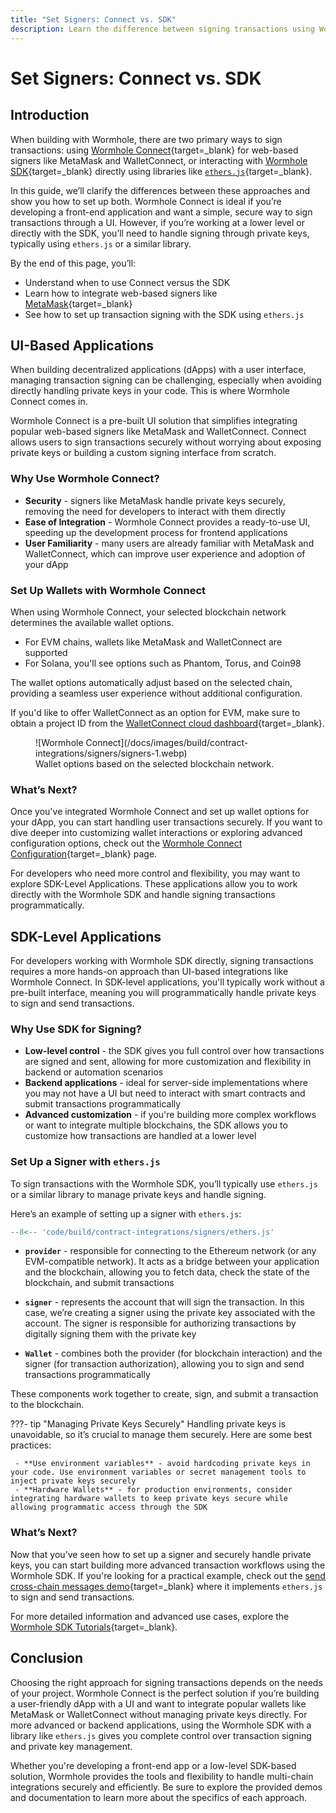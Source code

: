 ```yaml
---
title: "Set Signers: Connect vs. SDK"
description: Learn the difference between signing transactions using Wormhole Connect and the SDK, integrating MetaMask, WalletConnect, and ethers.js.
---
```


# Set Signers: Connect vs. SDK

## Introduction

When building with Wormhole, there are two primary ways to sign transactions: using [Wormhole Connect](/docs/build/applications/connect/){target=\_blank} for web-based signers like MetaMask and WalletConnect, or interacting with [Wormhole SDK](/docs/build/applications/wormhole-sdk/){target=\_blank} directly using libraries like [`ethers.js`](https://docs.ethers.org/v6/){target=\_blank}.

In this guide, we’ll clarify the differences between these approaches and show you how to set up both. Wormhole Connect is ideal if you’re developing a front-end application and want a simple, secure way to sign transactions through a UI. However, if you’re working at a lower level or directly with the SDK, you’ll need to handle signing through private keys, typically using `ethers.js` or a similar library.

By the end of this page, you’ll:

 - Understand when to use Connect versus the SDK
 - Learn how to integrate web-based signers like [MetaMask](https://metamask.io/){target=\_blank}
 - See how to set up transaction signing with the SDK using `ethers.js`

## UI-Based Applications

When building decentralized applications (dApps) with a user interface, managing transaction signing can be challenging, especially when avoiding directly handling private keys in your code. This is where Wormhole Connect comes in.

Wormhole Connect is a pre-built UI solution that simplifies integrating popular web-based signers like MetaMask and WalletConnect. Connect allows users to sign transactions securely without worrying about exposing private keys or building a custom signing interface from scratch.

### Why Use Wormhole Connect?

 - **Security** - signers like MetaMask handle private keys securely, removing the need for developers to interact with them directly
 - **Ease of Integration** - Wormhole Connect provides a ready-to-use UI, speeding up the development process for frontend applications
 - **User Familiarity** - many users are already familiar with MetaMask and WalletConnect, which can improve user experience and adoption of your dApp

### Set Up Wallets with Wormhole Connect

When using Wormhole Connect, your selected blockchain network determines the available wallet options.

 - For EVM chains, wallets like MetaMask and WalletConnect are supported
 - For Solana, you'll see options such as Phantom, Torus, and Coin98

The wallet options automatically adjust based on the selected chain, providing a seamless user experience without additional configuration.

If you'd like to offer WalletConnect as an option for EVM, make sure to obtain a project ID from the [WalletConnect cloud dashboard](https://cloud.reown.com/sign-in){target=\_blank}.

<figure markdown="span">
  ![Wormhole Connect](/docs/images/build/contract-integrations/signers/signers-1.webp)
  <figcaption>Wallet options based on the selected blockchain network.</figcaption>
</figure>

### What’s Next?

Once you've integrated Wormhole Connect and set up wallet options for your dApp, you can start handling user transactions securely. If you want to dive deeper into customizing wallet interactions or exploring advanced configuration options, check out the [Wormhole Connect Configuration](/docs/build/applications/connect/configuration/){target=\_blank} page.

For developers who need more control and flexibility, you may want to explore SDK-Level Applications. These applications allow you to work directly with the Wormhole SDK and handle signing transactions programmatically.

## SDK-Level Applications

For developers working with Wormhole SDK directly, signing transactions requires a more hands-on approach than UI-based integrations like Wormhole Connect. In SDK-level applications, you'll typically work without a pre-built interface, meaning you will programmatically handle private keys to sign and send transactions.

### Why Use SDK for Signing?

 - **Low-level control** - the SDK gives you full control over how transactions are signed and sent, allowing for more customization and flexibility in backend or automation scenarios
 - **Backend applications** - ideal for server-side implementations where you may not have a UI but need to interact with smart contracts and submit transactions programmatically
 - **Advanced customization** - if you're building more complex workflows or want to integrate multiple blockchains, the SDK allows you to customize how transactions are handled at a lower level

### Set Up a Signer with `ethers.js`

To sign transactions with the Wormhole SDK, you’ll typically use `ethers.js` or a similar library to manage private keys and handle signing.

Here’s an example of setting up a signer with `ethers.js`:

```javascript
--8<-- 'code/build/contract-integrations/signers/ethers.js'
```

 - **`provider`** - responsible for connecting to the Ethereum network (or any EVM-compatible network). It acts as a bridge between your application and the blockchain, allowing you to fetch data, check the state of the blockchain, and submit transactions

 - **`signer`** - represents the account that will sign the transaction. In this case, we’re creating a signer using the private key associated with the account. The signer is responsible for authorizing transactions by digitally signing them with the private key

 - **`Wallet`** - combines both the provider (for blockchain interaction) and the signer (for transaction authorization), allowing you to sign and send transactions programmatically

These components work together to create, sign, and submit a transaction to the blockchain.

???- tip "Managing Private Keys Securely"
    Handling private keys is unavoidable, so it’s crucial to manage them securely. Here are some best practices:

     - **Use environment variables** - avoid hardcoding private keys in your code. Use environment variables or secret management tools to inject private keys securely
     - **Hardware Wallets** - for production environments, consider integrating hardware wallets to keep private keys secure while allowing programmatic access through the SDK

### What’s Next?

Now that you’ve seen how to set up a signer and securely handle private keys, you can start building more advanced transaction workflows using the Wormhole SDK. If you're looking for a practical example, check out the [send cross-chain messages demo](https://github.com/wormhole-foundation/demo-wormhole-messaging/blob/a52860abfcdde62fe0abd259edfefce9cc3e726d/script/sendMessage.js#L24-L58){target=\_blank} where it implements `ethers.js` to sign and send transactions.

For more detailed information and advanced use cases, explore the [Wormhole SDK Tutorials](/docs/tutorials/messaging/){target=\_blank}.

## Conclusion

Choosing the right approach for signing transactions depends on the needs of your project. Wormhole Connect is the perfect solution if you’re building a user-friendly dApp with a UI and want to integrate popular wallets like MetaMask or WalletConnect without managing private keys directly. For more advanced or backend applications, using the Wormhole SDK with a library like `ethers.js` gives you complete control over transaction signing and private key management.

Whether you're developing a front-end app or a low-level SDK-based solution, Wormhole provides the tools and flexibility to handle multi-chain integrations securely and efficiently. Be sure to explore the provided demos and documentation to learn more about the specifics of each approach.